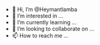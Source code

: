 - 👋 Hi, I’m @Heymantlamba
- 👀 I’m interested in ...
- 🌱 I’m currently learning ...
- 💞️ I’m looking to collaborate on ...
- 📫 How to reach me ...

<!---
Heymantlamba/Heymantlamba is a ✨ special ✨ repository because its `README.md` (this file) appears on your GitHub profile.
You can click the Preview link to take a look at your changes.
--->
